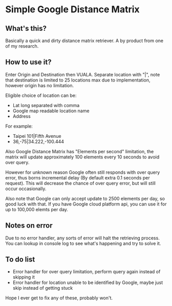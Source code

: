 # Simple Google Distance Matrix
## What's this?
Basically a quick and dirty distance matrix retriever. A by product from one of my research.

## How to use it?
Enter Origin and Destination then VUALA. Separate location with "|", note that destination is limited to 25 locations max due to implementation, however origin has no limitation.

Eligible choice of location can be:
*    Lat long separated with comma
*    Google map readable location name
*    Address

For example:
*    Taipei 101|Fifth Avenue
*    36,-75|34.222,-100.444

Also Google Distance Matrix has "Elements per second" limitation, the matrix will update approximately 100 elements every 10 seconds to avoid over query.

However for unknown reason Google often still responds with over query error, thus borns incremental delay (By default extra 0.1 seconds per request). This will decrease the chance of over query error, but will still occur occasionally.

Also note that Google can only accept update to 2500 elements per day, so good luck with that. If you have Google cloud platform api, you can use it for up to 100,000 elemts per day.

## Notes on error
Due to no error handler, any sorts of error will halt the retrieving process. You can lookup in console log to see what's happening and try to solve it.

## To do list
* Error handler for over query limitation, perform query again instead of skipping it
* Error handler for location unable to be identified by Google, maybe just skip instead of getting stuck

Hope I ever get to fix any of these, probably won't.
